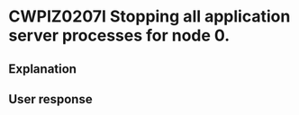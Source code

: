 # CWPIZ0207I Stopping all application server processes for node 0.

## Explanation

## User response